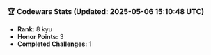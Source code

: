 ### 🏆 Codewars Stats (Updated: 2025-05-06 15:10:48 UTC)

- **Rank:** 8 kyu
- **Honor Points:** 3
- **Completed Challenges:** 1
